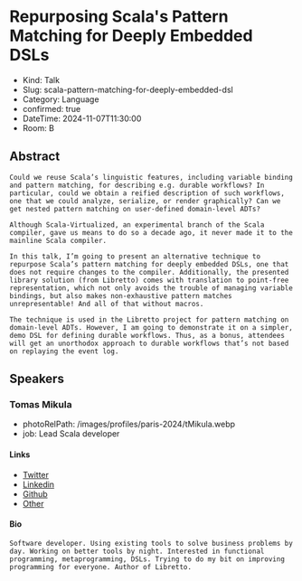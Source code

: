 # Repurposing Scala's Pattern Matching for Deeply Embedded DSLs

- Kind: Talk
- Slug: scala-pattern-matching-for-deeply-embedded-dsl
- Category: Language
- confirmed: true
- DateTime: 2024-11-07T11:30:00
- Room: B

## Abstract

```
Could we reuse Scala’s linguistic features, including variable binding and pattern matching, for describing e.g. durable workflows? In particular, could we obtain a reified description of such workflows, one that we could analyze, serialize, or render graphically? Can we get nested pattern matching on user-defined domain-level ADTs?

Although Scala-Virtualized, an experimental branch of the Scala compiler, gave us means to do so a decade ago, it never made it to the mainline Scala compiler.

In this talk, I’m going to present an alternative technique to repurpose Scala’s pattern matching for deeply embedded DSLs, one that does not require changes to the compiler. Additionally, the presented library solution (from Libretto) comes with translation to point-free representation, which not only avoids the trouble of managing variable bindings, but also makes non-exhaustive pattern matches unrepresentable! And all of that without macros.

The technique is used in the Libretto project for pattern matching on domain-level ADTs. However, I am going to demonstrate it on a simpler, demo DSL for defining durable workflows. Thus, as a bonus, attendees will get an unorthodox approach to durable workflows that’s not based on replaying the event log.
```

## Speakers

### Tomas Mikula

- photoRelPath: /images/profiles/paris-2024/tMikula.webp
- job: Lead Scala developer

#### Links

- [Twitter](https://twitter.com/tomas_mikula)
- [Linkedin](https://www.linkedin.com/in/tomasmikula)
- [Github](https://github.com/TomasMikula)
- [Other](https://continuously.dev)

#### Bio

```
Software developer. Using existing tools to solve business problems by day. Working on better tools by night. Interested in functional programming, metaprogramming, DSLs. Trying to do my bit on improving programming for everyone. Author of Libretto.
```
